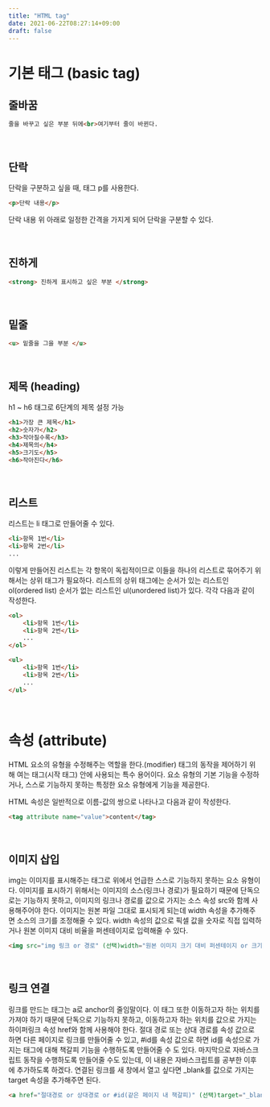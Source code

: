 ```yaml
---
title: "HTML tag"
date: 2021-06-22T08:27:14+09:00
draft: false
---
```


# 기본 태그 (basic tag)
## 줄바꿈
```html
줄을 바꾸고 싶은 부분 뒤에<br>여기부터 줄이 바뀐다.
```
<br>

## 단락
단락을 구분하고 싶을 때, 태그 p를 사용한다.
```html
<p>단락 내용</p>
```
단락 내용 위 아래로 일정한 간격을 가지게 되어 단락을 구분할 수 있다.

<br>

## 진하게
```html
<strong> 진하게 표시하고 싶은 부분 </strong>
```
<br>

## 밑줄
```html
<u> 밑줄을 그을 부분 </u>
```
<br>

## 제목 (heading)
h1 ~ h6 태그로 6단계의 제목 설정 가능
```html
<h1>가장 큰 제목</h1>
<h2>숫자가</h2>
<h3>작아질수록</h3>
<h4>제목의</h4>
<h5>크기도</h5>
<h6>작아진다</h6>
```
<br>

## 리스트
리스트는 li 태그로 만들어줄 수 있다.
```html
<li>항목 1번</li>
<li>항목 2번</li>
...
```
이렇게 만들어진 리스트는 각 항목이 독립적이므로 이들을 하나의 리스트로 묶어주기 위해서는 상위 태그가 필요하다. 리스트의 상위 태그에는 순서가 있는 리스트인 ol(ordered list) 순서가 없는 리스트인 ul(unordered list)가 있다.
각각 다음과 같이 작성한다.
```html
<ol>
    <li>항목 1번</li>
    <li>항목 2번</li>
    ...
</ol>

<ul>
    <li>항목 1번</li>
    <li>항목 2번</li>
    ...
</ul>
```

<br>

# 속성 (attribute)
HTML 요소의 유형을 수정해주는 역할을 한다.(modifier) 태그의 동작을 제어하기 위해 여는 태그(시작 태그) 안에 사용되는 특수 용어이다. 요소 유형의 기본 기능을 수정하거나, 스스로 기능하지 못하는 특정한 요소 유형에게 기능을 제공한다.

HTML 속성은 일반적으로 이름-값의 쌍으로 나타나고 다음과 같이 작성한다.
```html
<tag attribute name="value">content</tag>
```
<br>

## 이미지 삽입
img는 이미지를 표시해주는 태그로 위에서 언급한 스스로 기능하지 못하는 요소 유형이다. 이미지를 표시하기 위해서는 이미지의 소스(링크나 경로)가 필요하기 때문에 단독으로는 기능하지 못하고, 이미지의 링크나 경로를 값으로 가지는 소스 속성 src와 함께 사용해주어야 한다. 이미지는 원본 파일 그대로 표시되게 되는데 width 속성을 추가해주면 소스의 크기를 조정해줄 수 있다. width 속성의 값으로 픽셀 값을 숫자로 직접 입력하거나 원본 이미지 대비 비율을 퍼센테이지로 입력해줄 수 있다.
```html
<img src="img 링크 or 경로" (선택)width="원본 이미지 크기 대비 퍼센테이지 or 크기(단위: 픽셀)">
```
<br>

## 링크 연결
링크를 만드는 태그는 a로 anchor의 줄임말이다. 이 태그 또한 이동하고자 하는 위치를 가져야 하기 때문에 단독으로 기능하지 못하고, 이동하고자 하는 위치를 값으로 가지는 하이퍼링크 속성 href와 함께 사용해야 한다. 절대 경로 또는 상대 경로를 속성 값으로 하면 다른 페이지로 링크를 만들어줄 수 있고, #id를 속성 값으로 하면 id를 속성으로 가지는 태그에 대해 책갈피 기능을 수행하도록 만들어줄 수 도 있다. 마지막으로 자바스크립트 동작을 수행하도록 만들어줄 수도 있는데, 이 내용은 자바스크립트를 공부한 이후에 추가하도록 하겠다. 연결된 링크를 새 창에서 열고 싶다면 _blank를 값으로 가지는 target 속성을 추가해주면 된다.
```html
<a href="절대경로 or 상대경로 or #id(같은 페이지 내 책갈피)" (선택)target="_blank">링크 이름 표시</a>
```
<br>